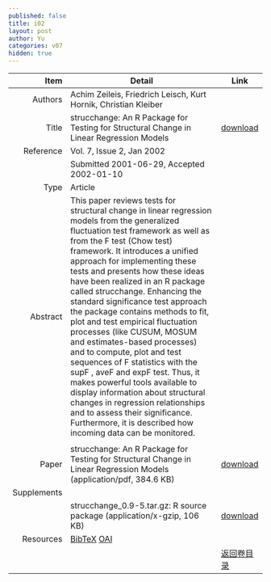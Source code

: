 ```yaml
---
published: false
title: i02
layout: post
author: Yu
categories: v07
hidden: true
---
```


| Item | Detail | Link |
|---:|---|---|
| Authors | Achim Zeileis, Friedrich Leisch, Kurt Hornik, Christian Kleiber| |
| Title |strucchange: An R Package for Testing for Structural Change in Linear Regression Models | [download](http://www.jstatsoft.org/v07/i02/paper) |
| Reference |Vol. 7, Issue 2, Jan 2002 | |
| | Submitted 2001-06-29, Accepted 2002-01-10| | 
| Type | Article| |
| Abstract | This paper reviews tests for structural change in linear regression models from the generalized fluctuation test framework as well as from the F test (Chow test) framework. It introduces a unified approach for implementing these tests and presents how these ideas have been realized in an R package called strucchange. Enhancing the standard significance test approach the package contains methods to fit, plot and test empirical fluctuation processes (like CUSUM, MOSUM and estimates-based processes) and to compute, plot and test sequences of F statistics with the supF , aveF and expF test. Thus, it makes powerful tools available to display information about structural changes in regression relationships and to assess their significance. Furthermore, it is described how incoming data can be monitored. | |
 | |
| Paper | strucchange: An R Package for Testing for Structural Change in Linear Regression Models  (application/pdf, 384.6 KB)| [download](http://www.jstatsoft.org/v07/i02/paper) |
| Supplements | | |
| |strucchange_0.9-5.tar.gz: R source package  (application/x-gzip, 106 KB)|  [download](http://www.jstatsoft.org/v07/i02/supp/1) |
| Resources | [BibTeX](http://www.jstatsoft.org/v07/i02/bibtex) [OAI](http://www.jstatsoft.org/oai?verb=GetRecord&identifier=oai.jstatsoft/v07/i02&prefix=oai_dc)| |
| |  | [返回卷目录]({{site.baseurl}}/volume/v07.html) |